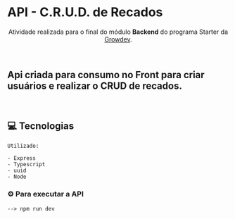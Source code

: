 # API - C.R.U.D. de Recados

<p align="center" > 
Atividade realizada para o final do módulo <strong>Backend</strong> do programa Starter da  <a href="https://www.growdev.com.br/">Growdev</a>.
</p>

<br>

## Api criada para consumo no Front para criar usuários e realizar o CRUD de recados.

<br>

## 💻 Tecnologias

    Utilizado:

    - Express
    - Typescript
    - uuid
    - Node

### ⚙ Para executar a API

    --> npm run dev
